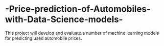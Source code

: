 # -Price-prediction-of-Automobiles-with-Data-Science-models-
This project will develop and evaluate a number of machine learning models for predicting used automobile prices.
